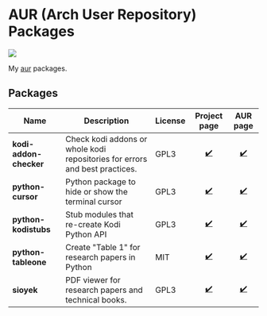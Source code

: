 # AUR (Arch User Repository) Packages

![](https://github.com/goggle/aur/workflows/New%20upstream%20releases/badge.svg)

My [aur](https://aur.archlinux.org/packages/?K=aexl&SeB=m) packages.

## Packages

| Name | Description | License | Project page | AUR page |
|---|---|---|:---:|:---:|
| **kodi-addon-checker** | Check kodi addons or whole kodi repositories for errors and best practices. | GPL3 | [:heavy_check_mark:](https://github.com/xbmc/addon-check) | [:heavy_check_mark:](https://aur.archlinux.org/packages/kodi-addon-checker/) |
| **python-cursor** | Python package to hide or show the terminal cursor | GPL3 | [:heavy_check_mark:](https://github.com/GijsTimmers/cursor) | [:heavy_check_mark:](https://aur.archlinux.org/packages/python-cursor/) |
| **python-kodistubs** | Stub modules that re-create Kodi Python API | GPL3 | [:heavy_check_mark:](https://pypi.org/project/python-kodistubs) | [:heavy_check_mark:](https://aur.archlinux.org/packages/python-kodistubs/) |
| **python-tableone** | Create "Table 1" for research papers in Python | MIT | [:heavy_check_mark:](https://github.com/tompollard/tableone) | [:heavy_check_mark:](https://aur.archlinux.org/packages/python-tableone/) |
| **sioyek** | PDF viewer for research papers and technical books. | GPL3 | [:heavy_check_mark:](https://github.com/ahrm/sioyek) | [:heavy_check_mark:](https://aur.archlinux.org/packages/sioyek/) |
